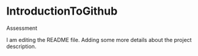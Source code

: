 # IntroductionToGithub
Assessment

I am editing the README file. Adding some more details about the project description.
